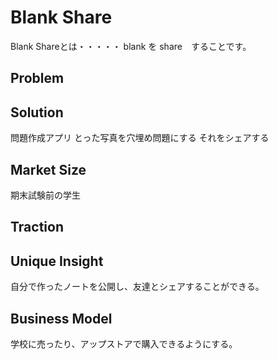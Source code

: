 Blank Share
====

Blank Shareとは・・・・・
blank を share　することです。
## Problem


## Solution
問題作成アプリ
とった写真を穴埋め問題にする
それをシェアする

## Market Size
期末試験前の学生

## Traction


## Unique Insight
自分で作ったノートを公開し、友達とシェアすることができる。

## Business Model
学校に売ったり、アップストアで購入できるようにする。